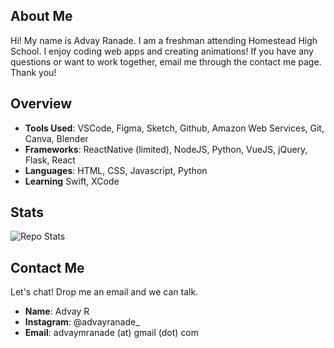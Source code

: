 ## About Me
Hi! My name is Advay Ranade. I am a freshman attending Homestead High School. I enjoy coding web apps and creating animations! If you have any questions or want to work together, email me through the contact me page. Thank you!

## Overview
 * **Tools Used**: VSCode, Figma, Sketch, Github, Amazon Web Services, Git, Canva, Blender
 * **Frameworks**: ReactNative (limited), NodeJS, Python, VueJS, jQuery, Flask, React
 * **Languages**: HTML, CSS, Javascript, Python
 * **Learning** Swift, XCode

## Stats
![Repo Stats](https://github-readme-stats.vercel.app/api/top-langs/?username=advayranade)
 
## Contact Me
Let's chat! Drop me an email and we can talk. 
* **Name**: Advay R
* **Instagram**: @advayranade_
* **Email**: advaymranade (at) gmail (dot) com
